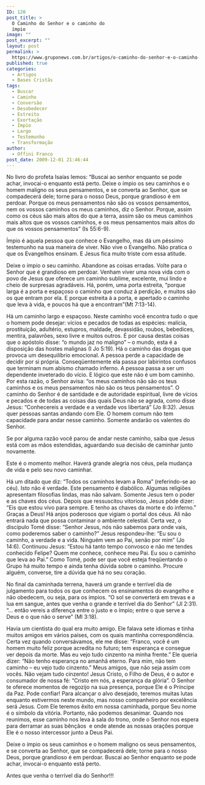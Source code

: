 ```yaml
---
ID: 120
post_title: >
  O Caminho do Senhor e o caminho do
  ímpio
image: ""
post_excerpt: ""
layout: post
permalink: >
  https://www.gruponews.com.br/artigos/o-caminho-do-senhor-e-o-caminho-do-impio
published: true
categories:
  - Artigos
  - Bases Cristãs
tags:
  - Buscar
  - Caminho
  - Conversão
  - Desobedecer
  - Estreito
  - Exortação
  - Ímpio
  - Largo
  - Testemunho
  - Transformação
author:
  - Offini Franco
post_date: 2009-12-01 21:46:44
---
```

No livro do profeta Isaías lemos: “Buscai ao senhor enquanto se pode achar, invocai-o enquanto está perto. Deixe o ímpio os seu caminhos e o homem maligno os seus pensamentos, e se converta ao Senhor, que se compadecerá dele; torne para o nosso Deus, porque grandioso é em perdoar. Porque os meus pensamentos não são os vossos pensamentos, nem os vossos caminhos os meus caminhos, diz o Senhor. Porque, assim como os céus são mais altos do que a terra, assim são os meus caminhos mais altos que os vossos caminhos, e os meus pensamentos mais altos do que os vossos pensamentos” (Is 55:6-9).

Ímpio é aquela pessoa que conhece o Evangelho, mas dá um péssimo testemunho na sua maneira de viver. Não vive o Evangelho. Não pratica o que os Evangelhos ensinam. E Jesus fica muito triste com essa atitude.

Deixe o ímpio o seu caminho. Abandone as coisas erradas. Volte para o Senhor que é grandioso em perdoar. Venham viver uma nova vida com o povo de Jesus que oferece um caminho sublime, excelente, mui lindo e cheio de surpresas agradáveis. Há, porém, uma porta estreita, “porque larga é a porta e espaçoso o caminho que conduz à perdição, e muitos são os que entram por ela. E porque estreita á a porta, e apertado o caminho que leva à vida, e poucos há que a encontram”(Mt 7:13-14).

Há um caminho largo e espaçoso. Neste caminho você encontra tudo o que o homem pode desejar: vícios e pecados de todas as espécies: malícia, prostituição, adultério, estupros, maldade, devassidão, roubos, bebedices, mentira, palavrões, sexo livre e muitos outros. É por causa destas coisas que o apóstolo disse: “o mundo jaz no maligno” – o mundo, esta é a disposição das hostes malignas (I Jo 5:19). Há o caminho das drogas que provoca um desequilíbrio emocional. A pessoa perde a capacidade de decidir por si própria. Conseqüentemente ela passa por labirintos confusos que terminam num abismo chamado inferno. A pessoa passa a ser um dependente inveterado do vício. E lógico que este não é um bom caminho. Por esta razão, o Senhor avisa: “os meus caminhos não são os teus caminhos e os meus pensamentos não são os teus pensamentos”. O caminho do Senhor é de santidade e de autoridade espiritual, livre de vícios e pecados e de todas as coisas das quais Deus não se agrada, como disse Jesus: “Conhecereis a verdade e a verdade vos libertará” (Jo 8:32). Jesus quer pessoas santas andando com Ele. O homem comum não tem capacidade para andar nesse caminho. Somente andarão os valentes do Senhor.

Se por alguma razão você parou de andar neste caminho, saiba que Jesus está com as mãos estendidas, aguardando sua decisão de caminhar junto novamente.

Este é o momento melhor. Haverá grande alegria nos céus, pela mudança de vida e pelo seu novo caminhar.

Há um ditado que diz: “Todos os caminhos levam a Roma” (referindo-se ao céu). Isto não é verdade. Este pensamento é diabólico. Algumas religiões apresentam filosofias lindas, mas não salvam. Somente Jesus tem o poder e as chaves dos céus. Depois que ressuscitou vitorioso, Jesus pôde dizer: “Eis que estou vivo para sempre. E tenho as chaves da morte e do inferno.” Graças a Deus! Há anjos poderosos que vigiam o portal dos céus. Ali não entrará nada que possa contaminar o ambiente celestial. Certa vez, o discípulo Tomé disse: “Senhor Jesus, nós não sabemos para onde vais, como poderemos saber o caminho?” Jesus respondeu-lhe: “Eu sou o caminho, a verdade e a vida. Ninguém vem ao Pai, senão por mim” (Jo 14:6). Continuou Jesus: “Estou há tanto tempo convosco e não me tendes conhecido Felipe? Quem me conhece, conhece meu Pai. Eu sou o caminho que leva ao Pai.” Como Tomé, pode ser que você esteja freqüentando o Grupo há muito tempo e ainda tenha dúvida sobre o caminho. Procure alguém, converse, tire a dúvida que há no seu coração.

No final da caminhada terrena, haverá um grande e terrível dia de julgamento para todos os que conhecem os ensinamentos do evangelho e não obedecem, ou seja, para os ímpios. “O sol se converterá em trevas e a lua em sangue, antes que venha o grande e terrível dia do Senhor” (Jl 2:31). “... então vereis a diferença entre o justo e o ímpio; entre o que serve a Deus e o que não o serve” (Ml 3:18).

Havia um cientista do qual era muito amigo. Ele falava sete idiomas e tinha muitos amigos em vários países, com os quais mantinha correspondência. Certa vez quando conversávamos, ele me disse: “Franco, você é um homem muito feliz porque acredita no futuro; tem esperança e consegue ver depois da morte. Mas eu vejo tudo cinzento na minha frente.” Ele queria dizer: “Não tenho esperança no amanhã eterno. Para mim, não tem caminho – eu vejo tudo cinzento.” Meus amigos, que não seja assim com vocês. Não vejam tudo cinzento! Jesus Cristo, o Filho de Deus, é o autor e consumador de nossa fé: “Cristo em nós, a esperança da glória”. O Senhor te oferece momentos de regozijo na sua presença, porque Ele é o Príncipe da Paz. Pode confiar! Para alcançar o alvo desejado, teremos muitas lutas enquanto estivermos neste mundo, mas nosso companheiro por excelência será Jesus. Com Ele teremos êxito em nossa caminhada, porque Seu nome é o símbolo da vitória. Portanto, não podemos desanimar. Quando nos reunimos, esse caminho nos leva à sala do trono, onde o Senhor nos espera para derramar as suas bênçãos  e onde atende as nossas orações porque Ele é o nosso intercessor junto a Deus Pai.

Deixe o ímpio os seus caminhos e o homem maligno os seus pensamentos, e se converta ao Senhor, que se compadecerá dele; torne para o nosso Deus, porque grandioso é em perdoar. Buscai ao Senhor enquanto se pode achar, invocai-o enquanto está perto.

Antes que venha o terrível dia do Senhor!!!